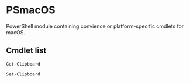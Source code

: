 PSmacOS
========

PowerShell module containing convience or platform-specific cmdlets for macOS.

## Cmdlet list

`Get-Clipboard`

`Set-Clipboard`
